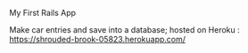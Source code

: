 My First Rails App

Make car entries and save into a database; hosted on Heroku : https://shrouded-brook-05823.herokuapp.com/

